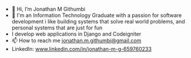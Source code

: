 - 👋 Hi, I’m Jonathan M Githumbi 
- 👀 I'm an Information Technology Graduate with a passion for software development i like building systems that solve real world problems, and personal systems that are just for fun  
- I develop web applications in Django and Codeigniter
- 📫 How to reach me jonathan.m.githumbi@gmail.com
- LinkedIn: www.linkedin.com/in/jonathan-m-g-659760233
<!---
JonathanGithumbi/JonathanGithumbi is a ✨ special ✨ repository because its `README.md` (this file) appears on your GitHub profile.
You can click the Preview link to take a look at your changes.
--->

